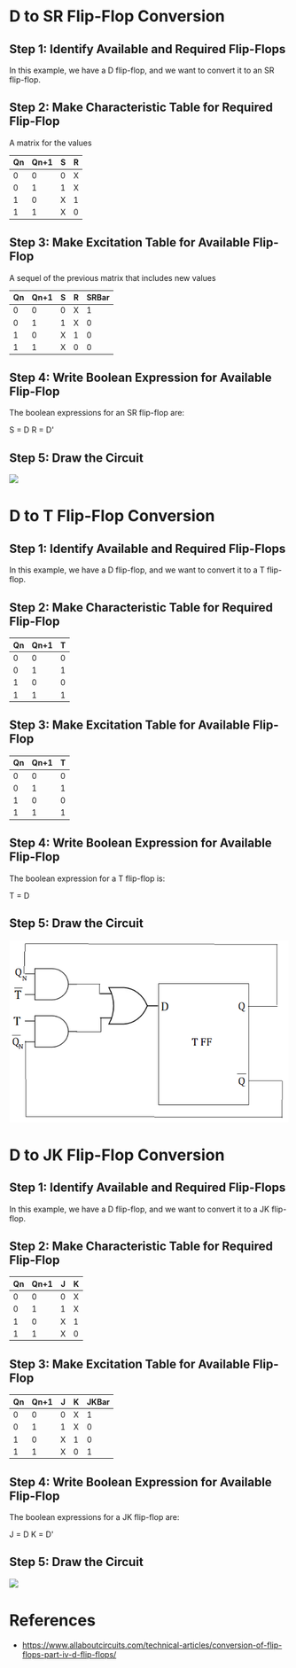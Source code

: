 # D to SR Flip-Flop Conversion

## Step 1: Identify Available and Required Flip-Flops
In this example, we have a D flip-flop, and we want to convert it to an SR flip-flop.

## Step 2: Make Characteristic Table for Required Flip-Flop

A matrix for the values

| Qn | Qn+1 | S | R |
|----|------|---|---|
|  0 |   0  | 0 |  X |
|  0 |   1  | 1 |  X |
|  1 |   0  | X |  1 |
|  1 |   1  | X |  0 |

## Step 3: Make Excitation Table for Available Flip-Flop

A sequel of the previous matrix that includes new values

| Qn | Qn+1 | S | R | SRBar |
|----|------|---|---|-------|
|  0 |   0  | 0 |  X |   1   |
|  0 |   1  | 1 |  X |   0   |
|  1 |   0  | X |  1 |   0   |
|  1 |   1  | X |  0 |   0   |

## Step 4: Write Boolean Expression for Available Flip-Flop
The boolean expressions for an SR flip-flop are:

S = D
R = D'

## Step 5: Draw the Circuit

![](https://www.allaboutcircuits.com/uploads/articles/Figure_3_FFC4.jpg)

# D to T Flip-Flop Conversion

## Step 1: Identify Available and Required Flip-Flops
In this example, we have a D flip-flop, and we want to convert it to a T flip-flop.

## Step 2: Make Characteristic Table for Required Flip-Flop

| Qn | Qn+1 | T |
|----|------|---|
|  0 |   0  | 0 |
|  0 |   1  | 1 |
|  1 |   0  | 0 |
|  1 |   1  | 1 |

## Step 3: Make Excitation Table for Available Flip-Flop

| Qn | Qn+1 | T |
|----|------|---|
|  0 |   0  | 0 |
|  0 |   1  | 1 |
|  1 |   0  | 0 |
|  1 |   1  | 1 |

## Step 4: Write Boolean Expression for Available Flip-Flop
The boolean expression for a T flip-flop is:

T = D

## Step 5: Draw the Circuit

![](../../../assets/d_to_t.png)

# D to JK Flip-Flop Conversion

## Step 1: Identify Available and Required Flip-Flops
In this example, we have a D flip-flop, and we want to convert it to a JK flip-flop.

## Step 2: Make Characteristic Table for Required Flip-Flop

| Qn | Qn+1 | J | K |
|----|------|---|---|
|  0 |   0  | 0 | X |
|  0 |   1  | 1 | X |
|  1 |   0  | X | 1 |
|  1 |   1  | X | 0 |

## Step 3: Make Excitation Table for Available Flip-Flop

| Qn | Qn+1 | J | K | JKBar |
|----|------|---|---|-------|
|  0 |   0  | 0 | X |   1   |
|  0 |   1  | 1 | X |   0   |
|  1 |   0  | X | 1 |   0   |
|  1 |   1  | X | 0 |   1   |

## Step 4: Write Boolean Expression for Available Flip-Flop
The boolean expressions for a JK flip-flop are:

J = D
K = D'

## Step 5: Draw the Circuit

![](https://www.allaboutcircuits.com/uploads/articles/Figure_7_FFC4.jpg)

# References

* https://www.allaboutcircuits.com/technical-articles/conversion-of-flip-flops-part-iv-d-flip-flops/